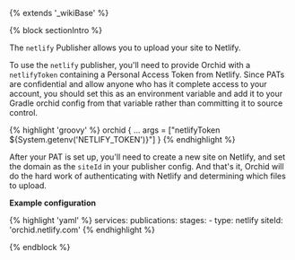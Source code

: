 ---
---

{% extends '_wikiBase' %}

{% block sectionIntro %}

The `netlify` Publisher allows you to upload your site to Netlify.

To use the `netlify` publisher, you'll need to provide Orchid with a `netlifyToken` containing a Personal Access Token
from Netlify. Since PATs are confidential and allow anyone who has it complete access to your account, you should set 
this as an environment variable and add it to your Gradle orchid config from that variable rather than committing it to
source control.

{% highlight 'groovy' %}
orchid {
    ...
    args = ["netlifyToken ${System.getenv('NETLIFY_TOKEN')}"]
}
{% endhighlight %}

After your PAT is set up, you'll need to create a new site on Netlify, and set the domain as the `siteId` in your 
publisher config. And that's it, Orchid will do the hard work of authenticating with Netlify and determining which files
to upload.

**Example configuration**

{% highlight 'yaml' %}
services:
  publications: 
    stages: 
      - type: netlify
        siteId: 'orchid.netlify.com'
{% endhighlight %}


{% endblock %}
